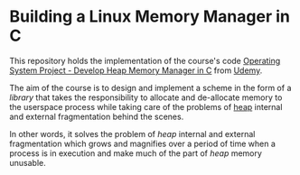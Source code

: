 # Building a Linux Memory Manager in C

This repository holds the implementation of the course's code
[Operating System Project - Develop Heap Memory Manager in C](https://www.udemy.com/course/os-project-lmm/)
from [Udemy](https://www.udemy.com/).

The aim of the course is to design and implement a scheme in the form of a _library_ that
takes the responsibility to allocate and de-allocate memory to the userspace process while
taking care of the problems of [heap](https://en.wikipedia.org/wiki/Memory_management#HEAP)
internal and external fragmentation behind the scenes.

In other words, it solves the problem of _heap_ internal and external fragmentation which
grows and magnifies over a period of time when a process is in execution and make much
of the part of _heap_ memory unusable.
